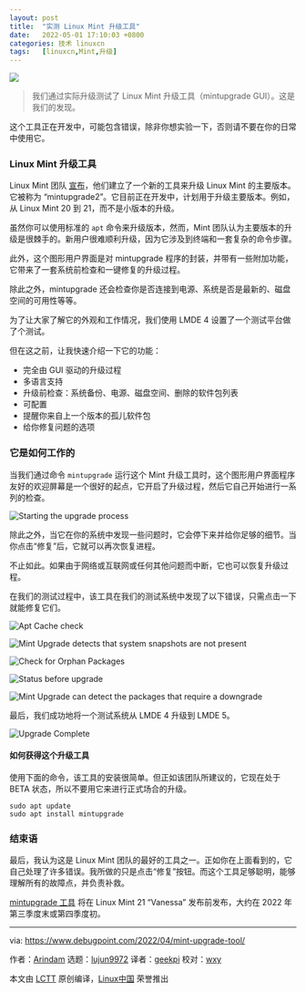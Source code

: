 ```yaml
---
layout: post
title:	"实测 Linux Mint 升级工具"
date:	2022-05-01 17:10:03 +0800 
categories:	技术 linuxcn 
tags:	[linuxcn,Mint,升级]
---
```



![](/Asserts/Images//attachment/album/202205/01/170956n81yky0l8vbvy1n8.jpg)



> 
> 我们通过实际升级测试了 Linux Mint 升级工具（mintupgrade GUI）。这是我们的发现。
> 
> 
> 


这个工具正在开发中，可能包含错误，除非你想实验一下，否则请不要在你的日常中使用它。


### Linux Mint 升级工具


Linux Mint 团队 [宣布](https://www.debugpoint.com/2022/04/linux-mint-21-announcement/)，他们建立了一个新的工具来升级 Linux Mint 的主要版本。它被称为 “mintupgrade2”。它目前正在开发中，计划用于升级主要版本。例如，从 Linux Mint 20 到 21，而不是小版本的升级。


虽然你可以使用标准的 `apt` 命令来升级版本，然而，Mint 团队认为主要版本的升级是很棘手的。新用户很难顺利升级，因为它涉及到终端和一套复杂的命令步骤。


此外，这个图形用户界面是对 mintupgrade 程序的封装，并带有一些附加功能，它带来了一套系统前检查和一键修复的升级过程。


除此之外，mintupgrade 还会检查你是否连接到电源、系统是否是最新的、磁盘空间的可用性等等。


为了让大家了解它的外观和工作情况，我们使用 LMDE 4 设置了一个测试平台做了个测试。


但在这之前，让我快速介绍一下它的功能：


* 完全由 GUI 驱动的升级过程
* 多语言支持
* 升级前检查：系统备份、电源、磁盘空间、删除的软件包列表
* 可配置
* 提醒你来自上一个版本的孤儿软件包
* 给你修复问题的选项


### 它是如何工作的


当我们通过命令 `mintupgrade` 运行这个 Mint 升级工具时，这个图形用户界面程序友好的欢迎屏幕是一个很好的起点，它开启了升级过程，然后它自己开始进行一系列的检查。


![Starting the upgrade process](/Asserts/Images//attachment/album/202205/01/171003s6lxxw1jwxjd4h4x.jpg)


除此之外，当它在你的系统中发现一些问题时，它会停下来并给你足够的细节。当你点击“修复”后，它就可以再次恢复进程。


不止如此。如果由于网络或互联网或任何其他问题而中断，它也可以恢复升级过程。


在我们的测试过程中，该工具在我们的测试系统中发现了以下错误，只需点击一下就能修复它们。


![Apt Cache check](/Asserts/Images//attachment/album/202205/01/171003pvoy8vycz605xs45.jpg)


![Mint Upgrade detects that system snapshots are not present](/Asserts/Images//attachment/album/202205/01/171003vzvk76j86vrr0drv.jpg)


![Check for Orphan Packages](/Asserts/Images//attachment/album/202205/01/171004qessejq1qe66ex63.jpg)


![Status before upgrade](/Asserts/Images//attachment/album/202205/01/171004mc87c8d9i1i8dnol.jpg)


![Mint Upgrade can detect the packages that require a downgrade](/Asserts/Images//attachment/album/202205/01/171004a8sydx1xzca65xa8.jpg)


最后，我们成功地将一个测试系统从 LMDE 4 升级到 LMDE 5。


![Upgrade Complete](/Asserts/Images//attachment/album/202205/01/171004s4c818i481o1x4iq.jpg)


#### 如何获得这个升级工具


使用下面的命令，该工具的安装很简单。但正如该团队所建议的，它现在处于 BETA 状态，所以不要用它来进行正式场合的升级。



```
sudo apt update
sudo apt install mintupgrade

```

### 结束语


最后，我认为这是 Linux Mint 团队的最好的工具之一。正如你在上面看到的，它自己处理了许多错误。我所做的只是点击“修复”按钮。而这个工具足够聪明，能够理解所有的故障点，并负责补救。


[mintupgrade 工具](https://github.com/linuxmint/mintupgrade) 将在 Linux Mint 21 “Vanessa” 发布前发布，大约在 2022 年第三季度末或第四季度初。




---


via: <https://www.debugpoint.com/2022/04/mint-upgrade-tool/>


作者：[Arindam](https://www.debugpoint.com/author/admin1/) 选题：[lujun9972](https://github.com/lujun9972) 译者：[geekpi](https://github.com/geekpi) 校对：[wxy](https://github.com/wxy)


本文由 [LCTT](https://github.com/LCTT/TranslateProject) 原创编译，[Linux中国](https://linux.cn/) 荣誉推出
